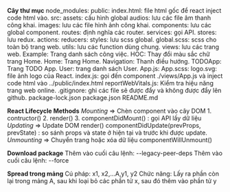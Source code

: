 **Cây thư mục**
node_modules:
public:
    index.html: file html gốc để react inject code html vào.
src:
    assets: cấu hình global
        audios: lưu các file âm thanh công khai.
        images: lưu các file hình ảnh công khai.
    components: lưu các global component.
    routes: định nghĩa các router.
    services: gọi API.
    stores: lưu redux.
        actions:
        reducers:
    styles: lưu scss global.
        global.scss: scss cho toàn bộ trang web.
    utils: lưu các function dùng chung.
    views: lưu các trang web.
        Example: Trang danh sách công việc.
        HOC: Thay đổi màu sắc chữ trang Home.
        Home: Trang Home.
        Navigation: Thanh điều hướng.
        TODOApp: Trang TODO App.
        User: trang danh sách User.
        App.js:
        App.scss:
        logo.svg: file ảnh logo của React.
    index.js: gọi đến component ./views/App.js và inject code html vào ../public/index.html
    reportWebVitals.js: Kiểm tra hiệu năng trang web online.
.gitignore: ghi các file sẽ được đẩy và không được đẩy lên github.
package-lock.json
package.json
README.md

**React Lifecycle Methods**
*Mounting*     => Chèn component vào cây DOM
    1. contructor()
    2. render()
    3. componentDidMount() : gọi API lấy dữ liệu
*Updating*      => Update DOM
    render()
    componentDidUpdate(prevProps, prevState) :  so sánh props và state ở hiện tại và trước khi được update.
*Unmounting*        => Chuyển trang hoặc xóa dữ liệu
    componentWillUnmount()

**Download package**
Thêm vào cuối câu lệnh: --legacy-peer-deps
Thêm vào cuối câu lệnh: --force

**Spread trong mảng**
Cú pháp: x1, x2,...A,y1, y2
Chức năng: Lấy ra phần còn lại trong mảng A, sau khi loại bỏ các phần tử x, sau đó thêm vào phần tử y
